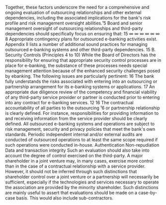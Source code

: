 Together, these factors underscore the need for a comprehensive and ongoing evaluation of
outsourcing relationships and other external dependencies, including the associated
implications for the bank's risk profile and risk management oversight abilities.¹5 Board and
senior management oversight of outsourcing relationships and third-party dependencies
should specifically focus on ensuring that:
15
∞
∞
∞
∞
∞
∞
8
Appropriate contingency plans for outsourced e-banking activities exist.
Appendix II lists a number of additional sound practices for managing outsourced e-banking
systems and other third-party dependencies.
15
B.
Security Controls (Principles 4 to 10)
While the Board of Directors has the responsibility for ensuring that appropriate security
control processes are in place for e-banking, the substance of these processes needs
special management attention because of the enhanced security challenges posed by ebanking. The following issues are particularly pertinent:
16
The bank fully understands the risks associated with entering into an outsourcing or
partnership arrangement for its e-banking systems or applications.
17
An appropriate due diligence review of the competency and financial viability of any
third-party service provider or partner is conducted prior to entering into any contract
for e-banking services.
12
16
The contractual accountability of all parties to the outsourcing ¹6 or partnership
relationship is clearly defined. For instance, responsibilities for providing information
to and receiving information from the service provider should be clearly defined.
All outsourced e-banking systems and operations are subject to risk management,
security and privacy policies that meet the bank's own standards.
Periodic independent internal and/or external audits are conducted of outsourced
operations to at least the same scope required if such operations were conducted
in-house.
Authentication
Non-repudiation
Data and transaction integrity
Such an evaluation should also take into account the degree of control exercised on the third-party. A major
shareholder in a joint venture may, in many cases, exercise more control than in the case of a contractual
relationship with a service provider. However, it should not be inferred through such distinctions that
shareholder control over a joint venture or a partnership will necessarily be sufficient, especially if the
technologies and services necessary to operate the association are provided by the minority shareholder.
Such distinctions are mainly useful to assert that evaluations should be made on a case-by-case basis.
This would also include sub-contractors.
